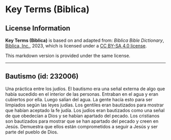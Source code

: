 # Key Terms (Biblica)

## License Information

**Key Terms (Biblica)** is based on and adapted from: _Biblica Bible Dictionary_, [Biblica, Inc.](https://www.biblica.com/), 2023, which is licensed under a [CC BY-SA 4.0 license](https://creativecommons.org/licenses/by-sa/4.0/legalcode.en).

This markdown version is provided under the same license.



--------------------------------

## Bautismo (id: 232006)

Una práctica entre los judíos. El bautismo era una señal externa de algo que había sucedido en el interior de las personas. Entraban en el agua y eran cubiertos por ella. Luego salían del agua. La gente hacía esto para ser limpiados según las leyes judías. Los gentiles eran bautizados para mostrar que habían aceptado la fe judía. Los judíos eran bautizados como una señal de que obedecían a Dios y se habían apartado del pecado. Los cristianos son bautizados para mostrar que se han apartado del pecado y creen en Jesús. Demuestra que ellos están comprometidos a seguir a Jesús y ser parte del pueblo de Dios.


